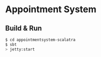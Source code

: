 # Appointment System #

## Build & Run ##

```sh
$ cd appointmentsystem-scalatra
$ sbt
> jetty:start
```